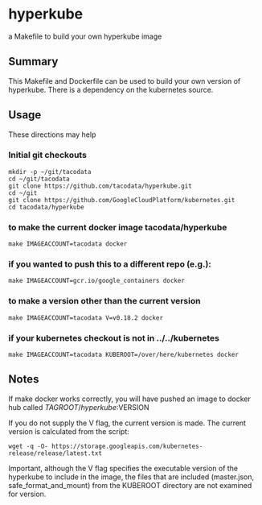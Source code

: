 # hyperkube

a Makefile to build your own hyperkube image

## Summary
This Makefile and Dockerfile can be used to build your own version
of hyperkube.  There is a dependency on the kubernetes source.


## Usage
These directions may help
### Initial git checkouts
```
mkdir -p ~/git/tacodata
cd ~/git/tacodata
git clone https://github.com/tacodata/hyperkube.git
cd ~/git
git clone https://github.com/GoogleCloudPlatform/kubernetes.git
cd tacodata/hyperkube
```
### to make the current docker image tacodata/hyperkube
```
make IMAGEACCOUNT=tacodata docker
```
### if you wanted to push this to a different repo (e.g.):
```
make IMAGEACCOUNT=gcr.io/google_containers docker
```
### to make a version other than the current version
```
make IMAGEACCOUNT=tacodata V=v0.18.2 docker
```
### if your kubernetes checkout is not in ../../kubernetes
```
make IMAGEACCOUNT=tacodata KUBEROOT=/over/here/kubernetes docker
```

## Notes
If make docker works correctly, you will have pushed an image
to docker hub called $TAGROOT/hyperkube:$VERSION

If you do not supply the V flag, the current version is made.  The current version
is calculated from the script:
```
wget -q -O- https://storage.googleapis.com/kubernetes-release/release/latest.txt
```

Important, although the V flag specifies the executable version of the hyperkube
to include in the image, the files that are included (master.json, safe_format_and_mount)
from the KUBEROOT directory are not examined for version.

